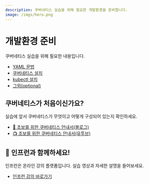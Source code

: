 ```yaml
---
description: 쿠버네티스 실습을 위해 필요한 개발환경을 준비합니다.
image: /imgs/hero.png
---
```


# 개발환경 준비

쿠버네티스 실습을 위해 필요한 내용입니다.

- [YAML 문법](./yaml.md)
- [쿠버네티스 설치](./kubernetes-setup.md)
- [kubectl 설치](./kubectl-setup.md)
- [그외(optional)](./etc.md)

## 쿠버네티스가 처음이신가요?

실습에 앞서 쿠버네티스가 무엇이고 어떻게 구성되어 있는지 확인하세요.

- [📖 초보를 위한 쿠버네티스 안내서(블로그)](https://subicura.com/2019/05/19/kubernetes-basic-1.html)
- [📺 초보를 위한 쿠버네티스 안내서(유투브)](https://www.youtube.com/playlist?list=PLIUCBpK1dpsNf1m-2kiosmfn2nXfljQgb)

## 🌱 인프런과 함께하세요!

인프런은 온라인 강의 플랫폼입니다. 실습 영상과 자세한 설명을 들어보세요.

- [인프런 강의 바로가기](https://bit.ly/inflearn-k8s-link)
